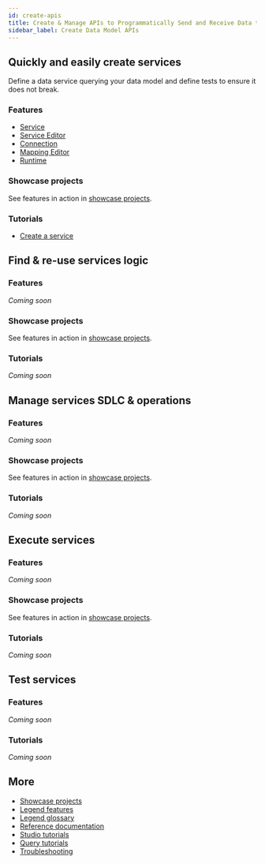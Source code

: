 ```yaml
---
id: create-apis
title: Create & Manage APIs to Programmatically Send and Receive Data to/from Multiple Sources
sidebar_label: Create Data Model APIs
---
```


## Quickly and easily create services

Define a data service querying your data model and define tests to ensure it does not break.

### Features
- [Service](../overview/legend-glossary.md/#service)
- [Service Editor](../overview/legend-glossary.md/#service-editor)
- [Connection](../overview/legend-glossary.md/#connection)
- [Mapping Editor](../overview/legend-glossary.md/#mapping-editor)
- [Runtime](../overview/legend-glossary.md/#runtime)

### Showcase projects
See features in action in [showcase projects](../showcases/showcase-projects.md).

### Tutorials
- [Create a service](../tutorials/services-service.md)

## Find & re-use services logic

### Features
_Coming soon_

### Showcase projects
See features in action in [showcase projects](../showcases/showcase-projects.md).

### Tutorials
_Coming soon_

## Manage services SDLC & operations

### Features
_Coming soon_

### Showcase projects
See features in action in [showcase projects](../showcases/showcase-projects.md).

### Tutorials
_Coming soon_

## Execute services

### Features
_Coming soon_

### Showcase projects
See features in action in [showcase projects](../showcases/showcase-projects.md).

### Tutorials
_Coming soon_

## Test services

### Features
_Coming soon_

### Tutorials
_Coming soon_

## More
- [Showcase projects](../showcases/showcase-projects.md)
- [Legend features](../overview/legend-features.md)
- [Legend glossary](../overview/legend-glossary.md)
- [Reference documentation](../reference/legend-language.md)
- [Studio tutorials](../tutorials/studio-workspace.md)
- [Query tutorials](../tutorials/query-builder.md)
- [Troubleshooting](./test-troubleshoot.md)




